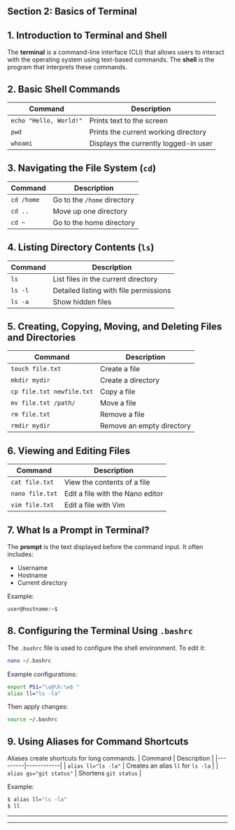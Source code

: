 ## Section 2: Basics of Terminal

## 1. Introduction to Terminal and Shell
The **terminal** is a command-line interface (CLI) that allows users to interact with the operating system using text-based commands. The **shell** is the program that interprets these commands.

## 2. Basic Shell Commands
| Command | Description |
|---------|------------|
| `echo "Hello, World!"` | Prints text to the screen |
| `pwd` | Prints the current working directory |
| `whoami` | Displays the currently logged-in user |

## 3. Navigating the File System (`cd`)
| Command | Description |
|---------|------------|
| `cd /home` | Go to the `/home` directory |
| `cd ..` | Move up one directory |
| `cd ~` | Go to the home directory |

## 4. Listing Directory Contents (`ls`)
| Command | Description |
|---------|------------|
| `ls` | List files in the current directory |
| `ls -l` | Detailed listing with file permissions |
| `ls -a` | Show hidden files |

## 5. Creating, Copying, Moving, and Deleting Files and Directories
| Command | Description |
|---------|------------|
| `touch file.txt` | Create a file |
| `mkdir mydir` | Create a directory |
| `cp file.txt newfile.txt` | Copy a file |
| `mv file.txt /path/` | Move a file |
| `rm file.txt` | Remove a file |
| `rmdir mydir` | Remove an empty directory |

## 6. Viewing and Editing Files
| Command | Description |
|---------|------------|
| `cat file.txt` | View the contents of a file |
| `nano file.txt` | Edit a file with the Nano editor |
| `vim file.txt` | Edit a file with Vim |

## 7. What Is a Prompt in Terminal?
The **prompt** is the text displayed before the command input. It often includes:
- Username
- Hostname
- Current directory

Example:
```bash
user@hostname:~$
```

## 8. Configuring the Terminal Using `.bashrc`
The `.bashrc` file is used to configure the shell environment.
To edit it:
```bash
nano ~/.bashrc
```
Example configurations:
```bash
export PS1="\u@\h:\w$ "
alias ll="ls -la"
```
Then apply changes:
```bash
source ~/.bashrc
```

## 9. Using Aliases for Command Shortcuts
Aliases create shortcuts for long commands.
| Command | Description |
|---------|------------|
| `alias ll="ls -la"` | Creates an alias `ll` for `ls -la` |
| `alias gs="git status"` | Shortens `git status` |

Example:
```bash
$ alias ll="ls -la"
$ ll
```
---
---
